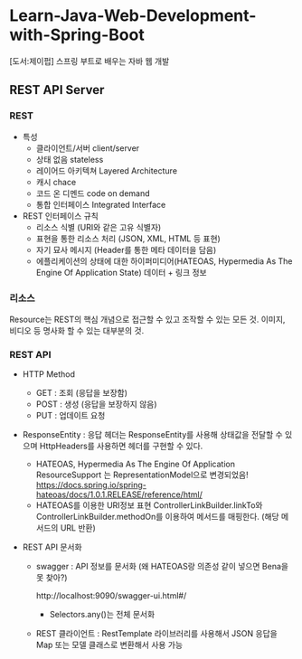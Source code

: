 # Learn-Java-Web-Development-with-Spring-Boot
[도서:제이펍] 스프링 부트로 배우는 자바 웹 개발 



## REST API Server

### REST

- 특성
  - 클라이언트/서버 client/server
  - 상태 없음 stateless
  - 레이어드 아키텍쳐 Layered Architecture
  - 캐시 chace
  - 코드 온 디멘드 code on demand
  - 통합 인터페이스 Integrated Interface
- REST 인터페이스 규칙
  - 리소스 식별 (URI와 같은 고유 식별자) 
  - 표현을 통한 리소스 처리 (JSON, XML, HTML 등 표현)
  - 자기 묘사 메시지 (Header를 통한 메타 데이터을 담음)
  - 에플리케이션의 상태에 대한 하이퍼미디어(HATEOAS, Hypermedia As The Engine Of Application State)
    데이터  + 링크 정보

### 리소스
Resource는 REST의 핵심 개념으로 접근할 수 있고 조작할 수 있는 모든 것. 
이미지, 비디오 등 명사화 할 수 있는 대부분의 것.

### REST  API

- HTTP Method
  - GET : 조회 (응답을 보장함)
  - POST :  생성 (응답을 보장하지 않음)
  - PUT : 업데이트 요청
- ResponseEntity : 응답 헤더는 ResponseEntity를 사용해 상태값을 전달할 수 있으며 HttpHeaders를 사용하면 헤더를 구현할 수 있다.
  - HATEOAS, Hypermedia As The Engine Of Application 
    ResourceSupport 는 RepresentationModel으로 변경되었음!
    https://docs.spring.io/spring-hateoas/docs/1.0.1.RELEASE/reference/html/    
  - HATEOAS를 이용한 URI정보 표현
    ControllerLinkBuilder.linkTo와 ControllerLinkBuilder.methodOn를 이용하여 메서드를 매핑한다. (해당 메서드의 URL 반환)
- REST API 문서화 
  
  - swagger : API 정보를 문서화 (왜 HATEOAS랑 의존성 같이 넣으면 Bena을 못 찾아?) 
  
    http://localhost:9090/swagger-ui.html#/
  
    - Selectors.any()는 전체 문서화 
  
  - REST 클라이언트 : RestTemplate 라이브러리를 사용해서 JSON 응답을 Map 또는 모델 클래스로 변환해서 사용 가능